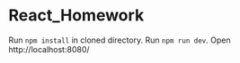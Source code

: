 # React_Homework

   Run ``npm install`` in cloned directory.
   Run ``npm run dev``.
   Open http://localhost:8080/
